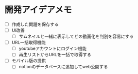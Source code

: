 # 開発アイデアメモ
- [ ] 作成した問題を保存する
- [ ] UI改善
  - [ ] サムネイルと一緒に表示してどの動画化を判別を容易にする
- [ ] URL一括取得機能
  - [ ] youtubeアカウントにログイン機能
  - [ ] 再生リストからURLを一括で取得する
- [ ] モバイル版の提供
  - [ ] notionのデータベースに追加してweb公開する